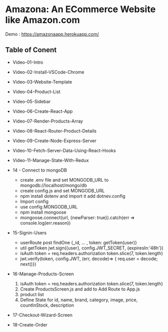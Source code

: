 # Amazona: An ECommerce Website like Amazon.com

Demo : https://amazonaapp.herokuapp.com/

## Table of Conent

- Video-01-Intro
- Video-02-Install-VSCode-Chrome
- Video-03-Website-Template
- Video-04-Product-List
- Video-05-Sidebar
- Video-06-Create-React-App
- Video-07-Render-Products-Array
- Video-08-React-Router-Product-Details
- Video-09-Create-Node-Express-Server
- Video-10-Fetch-Server-Data-Using-React-Hooks
- Video-11-Manage-State-With-Redux
- 14 - Connect to mongoDB
    - create .env file and set MONGODB_URL to mongodb://localhost/mongo/db
    - create config.js and set MONGODB_URL
    - npm install dotenv and import it add dotnev.config
    - Import config
    - use config.MONGODB_URL
    - npm install mongoose
    - mongoose.connect(url, {newParser: true}).catch(err => console.log(err.reason))

- 15-Signin-Users
  - userRoute post findOne {_id, ... , token: getToken(user)}
  - util getToken jwt.sign({user}, config.JWT_SECRET, {expiresIn:'48h'})
  - isAuth token = req.headers.authorization token.slice(7, token.length)
  - jwt.verify(token, config.JWT, (err, decode)=> { req.user = decode; next()})

- 16-Manage-Products-Screen
  1. isAuth token = req.headers.authorization token.slice(7, token.length)
  2. Create ProductsScreen.js and add to Add Route to App.js
  3. product list 
  4.  Define State for id, name, brand, category, image, price, countInStock, description

- 17-Checkout-Wizard-Screen
- 18-Create-Order  
